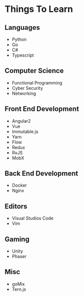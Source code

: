 # Things To Learn

## Languages
- Python
- Go
- C#
- Typescript

## Computer Science
- Functional Programming
- Cyber Security
- Networking

## Front End Development
- Angular2
- Vue
- Immutable.js
- Yarn
- Flow
- Redux
- RxJS
- MobX

## Back End Development
- Docker
- Nginx

## Editors
- Visual Studios Code
- Vim

## Gaming
- Unity
- Phaser

## Misc
- goMix
- Tern.js
